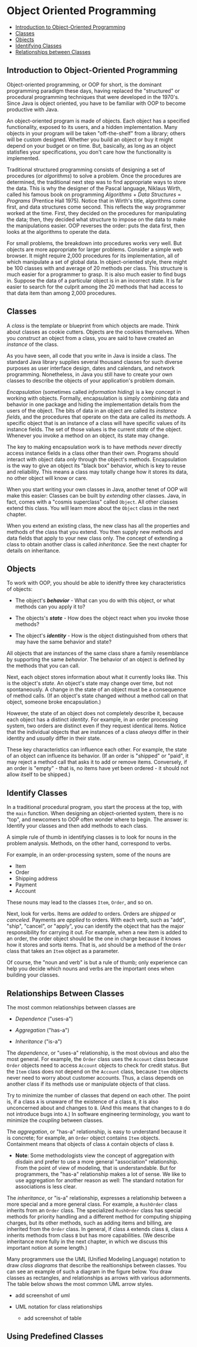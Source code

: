 # Object Oriented Programming

- [Introduction to Object-Oriented Programming]()
- [Classes](#classes)
- [Objects](#objects)
- [Identifying Classes](#identify-classes)
- [Relationships between Classes](#relationships-between-classes)

## Introduction to Object-Oriented Programming

Object-oriented programming, or OOP for short, is the dominant programming paradigm these days, having replaced the "structured" or procedural programming techniques that were developed in the 1970's. Since Java is object oriented, you have to be familiar with OOP to become productive with Java.

An object-oriented program is made of objects. Each object has a specified functionality, exposed to its users, and a hidden implementation. Many objects in your program will be taken "off-the-shelf" from a library; others will be custom designed. Whether you build an object or buy it might depend on your budget or on time. But, basically, as long as an object statisfies your specifications, you don't care how the functionality is implemented.

Traditional structured programming consists of designing a set of procedures (or _algorithms_) to solve a problem. Once the procedures are determined, the traditional next step was to find appropriate ways to store the data. This is why the designer of the Pascal language, Niklaus Wirth, called his famous book on programming _Algorithms_ + _Data Structures_ = _Programs_ (Prentice Hall 1975). Notice that in Wirth's title, algorithms come first, and data structures come second. This reflects the way programmer worked at the time. First, they decided on the procedures for manipulating the data; then, they decided what structure to impose on the data to make the manipulations easier. OOP reverses the order: puts the data first, then looks at the algorithms to operate the data.

For small problems, the breakdown into procedures works very well. But objects are more appropriate for larger problems. Consider a simple web browser. It might require 2,000 procedures for its implementation, all of which manipulate a set of global data. In object-oriented style, there might be 100 classes with and average of 20 methods per class. This structure is much easier for a programmer to grasp. It is also much easier to find bugs in. Suppose the data of a particular object is in an incorrect state. It is far easier to search for the culprit among the 20 methods that had access to that data item than among 2,000 procedures.

## Classes

A _class_ is the template or blueprint from which objects are made. Think about classes as cookie cutters. Objects are the cookies themselves. When you _construct_ an object from a class, you are said to have created an _instance_ of the class.

As you have seen, all code that you write in Java is inside a class. The standard Java library supplies several thousand classes for such diverse purposes as user interface design, dates and calendars, and network programming. Nonetheless, in Java you still have to create your own classes to describe the objects of your application's problem domain.

_Encapsulation_ (sometimes called _information hiding_) is a key concept in working with objects. Formally, encapsulation is simply combining data and behavior in one package and hiding the implementation details from the users of the object. The bits of data in an object are called its _instance fields_, and the procedures that operate on the data are called its _methods_. A specific object that is an instance of a class will have specific values of its instance fields. The set of those values is the current _state_ of the object. Whenever you invoke a method on an object, its state may change.

The key to making encapsulation work is to have methods _never_ directly access instance fields in a class other than their own. Programs should interact with object data _only_ through the object's methods. Encapsulation is the way to give an object its "black box" behavior, which is key to reuse and reliability. This means a class may totally change how it stores its data, no other object will know or care.

When you start writing your own classes in Java, another tenet of OOP will make this easier: Classes can be built by _extending_ other classes. Java, in fact, comes with a "cosmis superclass" called `Object`. All other classes extend this class. You will learn more about the `Object` class in the next chapter.

When you extend an existing class, the new class has all the properties and methods of the class that you extend. You then supply new methods and data fields that apply to your new class only. The concept of extending a class to obtain another class is called _inheritance_. See the next chapter for details on inheritance.

## Objects

To work with OOP, you should be able to idenitfy three key characteristics of objects:

- The object's _**behavior**_ - What can you do with this object, or what methods can you apply it to?

- The objects's _**state**_ - How does the object react when you invoke those methods?

- The object's _**identity**_ - How is the object distinguished from others that may have the same behavior and state?

All objects that are instances of the same class share a family resemblance by supporting the same _behavior_. The behavior of an object is defined by the methods that you can call.

Next, each object stores information about what it currently looks like. This is the object's _state_. An object's state may change over time, but not spontaneously. A change in the state of an object must be a consequence of method calls. (If an object's state changed without a method call on that object, someone broke encapsulation.)

However, the state of an object does not completely describe it, because each object has a distinct _identity_. For example, in an order processing system, two orders are distinct even if they request identical items. Notice that the individual objects that are instances of a class _always_ differ in their identity and _usually_ differ in their state.

These key characteristics can influence each other. For example, the state of an object can influence its behavior. (If an order is "shipped" or "paid", it may reject a method call that asks it to add or remove items. Conversely, if an order is "empty" - that is, no items have yet been ordered - it should not allow itself to be shipped.)

## Identify Classes

In a traditional procedural program, you start the process at the top, with the `main` function. When designing an object-oriented system, there is no "top", and newcomers to OOP often wonder where to begin. The answer is: Identify your classes and then add methods to each class.

A simple rule of thumb in identifying classes is to look for nouns in the problem analysis. Methods, on the other hand, correspond to verbs.

For example, in an order-processing system, some of the nouns are

- Item
- Order
- Shipping address
- Payment
- Account

These nouns may lead to the classes `Item`, `Order`, and so on.

Next, look for verbs. Items are _added_ to orders. Orders are _shipped_ or _canceled_. Payments are _applied_ to orders. With each verb, such as "add", "ship", "cancel", or "apply", you can identify the object that has the major responsibility for carrying it out. For example, when a new item is added to an order, the order object should be the one in charge because it knows how it stores and sorts items. That is, `add` should be a method of the `Order` class that takes an `Item` object as a parameter. 

Of course, the "noun and verb" is but a rule of thumb; only experience can help you decide which nouns and verbs are the important ones when building your classes.

## Relationships Between Classes

The most common relationships between classes are

- _Dependence_ ("uses-a")

- _Aggregation_ ("has-a")

- _Inheritance_ ("is-a")

The _dependence_, or "uses-a" relationship, is the most obvious and also the most general. For example, the `Order` class uses the `Account` class because `Order` objects need to access `Account` objects to check for credit status. But the `Item` class does not depend on the `Account` class, because `Item` objects never need to worry about customer accounts. Thus, a class depends on another class if its methods use or manipulate objects of that class.

Try to minimize the number of classes that depend on each other. The point is, if a class `A` is unaware of the existence of a class `B`, it is also unconcerned about and changes to `B`. (And this means that changes to `B` do not introduce bugs into `A`.) In software engineering terminology, you want to minimize the _coupling_ between classes.

The _aggregation_, or "has-a" relationship, is easy to understand because it is concrete; for example, an `Order` object contains `Item` objects. Containment means that objects of class `A` contain objects of class `B`.

- **Note**: Some methodologists view the concept of aggregation with disdain and prefer to use a more general "association" relationship. From the point of view of modeling, that is understandable. But for programmers, the "has-a" relationship makes a lot of sense. We like to use aggregation for another reason as well: The standard notation for associations is less clear.

The _inheritance_, or "is-a" relationship, expresses a relationship between a more special and a more general class. For example, a `RushOrder` class inherits from an `Order` class. The specialized `RushOrder` class has special methods for priority handling and a different method for computing shipping charges, but its other methods, such as adding items and billing, are inherited from the `Order` class. In general, if class `A` extends class `B`, class `A` inherits methods from class `B` but has more capabilities. (We describe inheritance more fully in the next chapter, in which we discuss this important notion at some length.)

Many programmers use the UML (Unified Modeling Language) notation to draw _class diagrams_ that describe the realtionships between classes. You can see an example of such a diagram in the figure below. You draw classes as rectangles, and relationships as arrows with various adornments. The table below shows the most common UML arrow styles.

- add screenshot of uml

- UML notation for class relationships
    - add screenshot of table

## Using Predefined Classes


